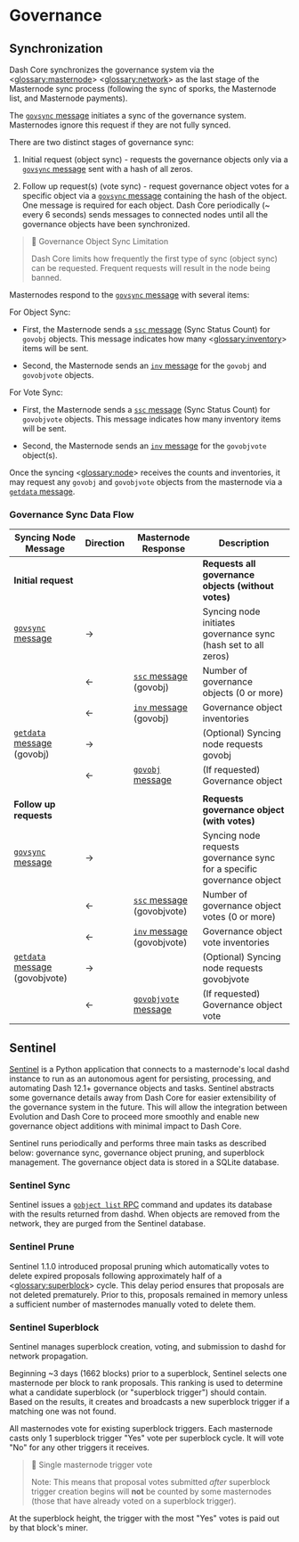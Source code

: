 # Governance

## Synchronization

Dash Core synchronizes the governance system via the <<glossary:masternode>> <<glossary:network>> as the last stage of the Masternode sync process (following the sync of sporks, the Masternode list, and Masternode payments).

The [`govsync` message](../ref/core-ref-p2p-network-governance-messages.md#govsync) initiates a sync of the governance system. Masternodes ignore this request if they are not fully synced.  

There are two distinct stages of governance sync:

1. Initial request (object sync) - requests the governance objects only via a [`govsync` message](../ref/core-ref-p2p-network-governance-messages.md#govsync) sent with a hash of all zeros.  

2. Follow up request(s) (vote sync) - request governance object votes for a specific object via a [`govsync` message](../ref/core-ref-p2p-network-governance-messages.md#govsync) containing the hash of the object. One message is required for each object. Dash Core periodically (~ every 6 seconds) sends messages to connected nodes until all the governance objects have been synchronized.

> 📘 Governance Object Sync Limitation
>
> Dash Core limits how frequently the first type of sync (object sync) can be requested. Frequent requests will result in the node being banned.

Masternodes respond to the [`govsync` message](../ref/core-ref-p2p-network-governance-messages.md#govsync) with several items:

For Object Sync:

* First, the Masternode sends a [`ssc` message](../ref/core-ref-p2p-network-masternode-messages.md#ssc) (Sync Status Count) for `govobj` objects. This message indicates how many <<glossary:inventory>> items will be sent.

* Second, the Masternode sends an [`inv` message](../ref/core-ref-p2p-network-data-messages.md#inv) for the `govobj` and `govobjvote` objects.

For Vote Sync:

* First, the Masternode sends a [`ssc` message](../ref/core-ref-p2p-network-masternode-messages.md#ssc) (Sync Status Count) for `govobjvote` objects. This message indicates how many inventory items will be sent.

* Second, the Masternode sends an [`inv` message](../ref/core-ref-p2p-network-data-messages.md#inv) for the `govobjvote` object(s).

Once the syncing <<glossary:node>> receives the counts and inventories, it may request any `govobj` and `govobjvote` objects from the masternode via a [`getdata` message](../ref/core-ref-p2p-network-data-messages.md#getdata).

### Governance Sync Data Flow

| **Syncing Node Message** | **Direction**  | **Masternode Response**   | **Description** |
| --- | --- | --- | --- |
| **Initial request** | | | **Requests all governance objects (without votes)** |
| [`govsync` message](../ref/core-ref-p2p-network-governance-messages.md#govsync)        | →              |                           | Syncing node initiates governance sync (hash set to all zeros)
|                          | ←              | [`ssc` message](../ref/core-ref-p2p-network-masternode-messages.md#ssc) (govobj)    | Number of governance objects (0 or more)
|                          | ←              | [`inv` message](../ref/core-ref-p2p-network-data-messages.md#inv) (govobj)    | Governance object inventories
| [`getdata` message](../ref/core-ref-p2p-network-data-messages.md#getdata) (govobj) | →              |                           | (Optional) Syncing node requests govobj
|                          | ←              | [`govobj` message](../ref/core-ref-p2p-network-governance-messages.md#govobj)          | (If requested) Governance object
| | | | |
| **Follow up requests** | | | **Requests governance object (with votes)** |
| [`govsync` message](../ref/core-ref-p2p-network-governance-messages.md#govsync)        | →              |                           | Syncing node requests governance sync for a specific governance object
|                          | ←              | [`ssc` message](../ref/core-ref-p2p-network-masternode-messages.md#ssc) (govobjvote)| Number of governance object votes (0 or more)
|                          | ←              | [`inv` message](../ref/core-ref-p2p-network-data-messages.md#inv) (govobjvote)| Governance object vote inventories
| [`getdata` message](../ref/core-ref-p2p-network-data-messages.md#getdata) (govobjvote) | →              |                           | (Optional) Syncing node requests govobjvote
|                          | ←              | [`govobjvote` message](../ref/core-ref-p2p-network-governance-messages.md#govobjvote)      | (If requested) Governance object vote

## Sentinel

[Sentinel](https://github.com/dashpay/sentinel/) is a Python application that connects to a masternode's local dashd instance to run as an autonomous agent for persisting, processing, and automating Dash 12.1+ governance objects and tasks. Sentinel abstracts some governance details away from Dash Core for easier extensibility of the governance system in the future. This will allow the integration between Evolution and Dash Core to proceed more smoothly and enable new governance object additions with minimal impact to Dash Core.

Sentinel runs periodically and performs three main tasks as described below:
governance sync, governance object pruning, and superblock management. The governance object data is stored in a SQLite database.

### Sentinel Sync

Sentinel issues a [`gobject list` RPC](../api-ref/core-api-ref-remote-procedure-calls-dash.md#gobject-list) command and updates its database with the results returned from dashd. When objects are removed from the network, they are purged from the Sentinel database.

### Sentinel Prune

Sentinel 1.1.0 introduced proposal pruning which automatically votes to delete expired proposals following approximately half of a <<glossary:superblock>> cycle. This delay period ensures that proposals are not deleted prematurely. Prior to this, proposals remained in memory unless a sufficient number of masternodes manually voted to delete them.

### Sentinel Superblock

Sentinel manages superblock creation, voting, and submission to dashd for network propagation.

Beginning ~3 days (1662 blocks) prior to a superblock, Sentinel selects one masternode per block to rank proposals. This ranking is used to determine what a candidate superblock (or "superblock trigger") should contain. Based on the results, it creates and broadcasts a new superblock trigger if a matching one was not found.

All masternodes vote for existing superblock triggers. Each masternode casts only 1 superblock trigger "Yes" vote per superblock cycle. It will vote "No" for any other triggers it receives.

> 🚧 Single masternode trigger vote
>
> Note: This means that proposal votes submitted _after_ superblock trigger creation begins will **not** be counted by some masternodes (those that have already voted on a superblock trigger).

At the superblock height, the trigger with the most "Yes" votes is paid out by that block's miner.